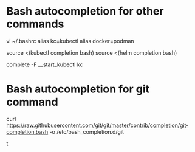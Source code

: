 # Bash autocompletion for other commands

vi ~/.bashrc
alias kc=kubectl
alias docker=podman

source <(kubectl completion bash)
source <(helm completion bash)

complete -F __start_kubectl kc

# Bash autocompletion for git command
curl https://raw.githubusercontent.com/git/git/master/contrib/completion/git-completion.bash -o /etc/bash_completion.d/git

t 
